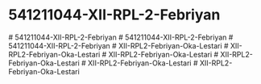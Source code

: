 # 541211044-XII-RPL-2-Febriyan
#   5 4 1 2 1 1 0 4 4 - X I I - R P L - 2 - F e b r i y a n  
 #   5 4 1 2 1 1 0 4 4 - X I I - R P L - 2 - F e b r i y a n  
 #   5 4 1 2 1 1 0 4 4 - X I I - R P L - 2 - F e b r i y a n  
 #   X I I - R P L 2 - F e b r i y a n - O k a - L e s t a r i  
 #   X I I - R P L 2 - F e b r i y a n - O k a - L e s t a r i  
 #   X I I - R P L 2 - F e b r i y a n - O k a - L e s t a r i  
 #   X I I - R P L 2 - F e b r i y a n - O k a - L e s t a r i  
 #   X I I - R P L 2 - F e b r i y a n - O k a - L e s t a r i  
 #   X I I - R P L 2 - F e b r i y a n - O k a - L e s t a r i  
 